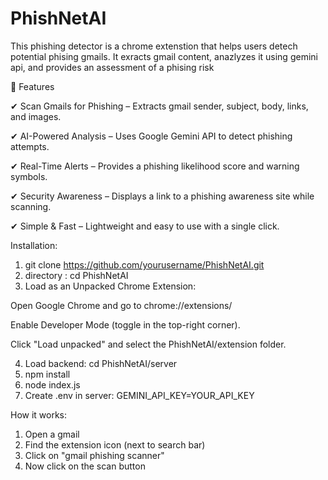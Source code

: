 # PhishNetAI

This phishing detector is a chrome extenstion that helps users detech potential phising gmails. It exracts gmail content, anazlyzes it using gemini api, and provides an assessment of a phising risk

📌 Features

✔ Scan Gmails for Phishing – Extracts gmail sender, subject, body, links, and images.

✔ AI-Powered Analysis – Uses Google Gemini API to detect phishing attempts.

✔ Real-Time Alerts – Provides a phishing likelihood score and warning symbols.

✔ Security Awareness – Displays a link to a phishing awareness site while scanning.

✔ Simple & Fast – Lightweight and easy to use with a single click.

Installation:

1. git clone https://github.com/yourusername/PhishNetAI.git
2. directory : cd PhishNetAI
3. Load as an Unpacked Chrome Extension:

Open Google Chrome and go to chrome://extensions/

Enable Developer Mode (toggle in the top-right corner).

Click "Load unpacked" and select the PhishNetAI/extension folder.

4. Load backend: cd PhishNetAI/server
5. npm install
6. node index.js
7. Create .env in server:
GEMINI_API_KEY=YOUR_API_KEY

How it works:

1. Open a gmail
2. Find the extension icon (next to search bar)
3. Click on "gmail phishing scanner"
4. Now click on the scan button 